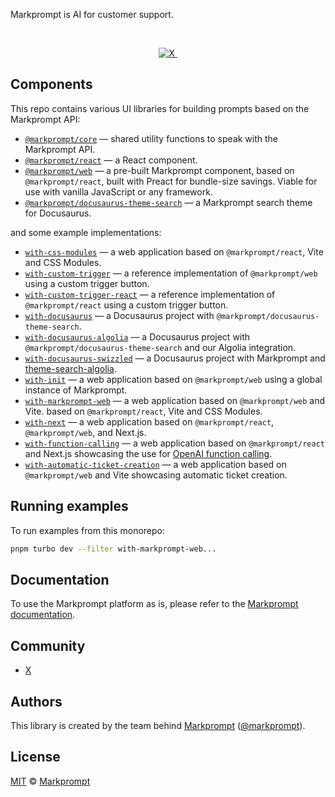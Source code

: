 Markprompt is AI for customer support.

<br />

<p align="center">
  <a href="https://x.com/markprompt">
    <img src="https://img.shields.io/twitter/follow/markprompt?style=flat&label=%40markprompt&logo=twitter&color=0bf&logoColor=fff" alt="X" />
  </a>
  <a aria-label="License" href="https://github.com/markprompt/markprompt-js/blob/main/LICENSE">
    <img alt="" src="https://badgen.net/npm/license/markprompt">
  </a>
</p>

## Components

This repo contains various UI libraries for building prompts based on the
Markprompt API:

- [`@markprompt/core`](packages/core#readme) — shared utility functions to speak
  with the Markprompt API.
- [`@markprompt/react`](packages/react#readme) — a React component.
- [`@markprompt/web`](packages/web#readme) — a pre-built Markprompt component,
  based on `@markprompt/react`, built with Preact for bundle-size savings.
  Viable for use with vanilla JavaScript or any framework.
- [`@markprompt/docusaurus-theme-search`](packages/docusaurus-theme-search#readme)
  — a Markprompt search theme for Docusaurus.

and some example implementations:

- [`with-css-modules`](examples/with-css-modules#readme) — a web application based on `@markprompt/react`, Vite and CSS Modules.
- [`with-custom-trigger`](examples/with-custom-trigger#readme) — a reference implementation of `@markprompt/web` using a custom trigger button.
- [`with-custom-trigger-react`](examples/with-custom-trigger-react#readme) — a reference implementation of `@markprompt/react` using a custom trigger button.
- [`with-docusaurus`](examples/with-docusaurus#readme) — a Docusaurus project with `@markprompt/docusaurus-theme-search`.
- [`with-docusaurus-algolia`](examples/with-docusaurus-algolia#readme) — a Docusaurus project with `@markprompt/docusaurus-theme-search` and our Algolia
  integration.
- [`with-docusaurus-swizzled`](examples/with-docusaurus-swizzled#readme) — a Docusaurus project with Markprompt and [theme-search-algolia](https://docusaurus.io/docs/api/themes/@docusaurus/theme-search-algolia).
- [`with-init`](examples/with-init#readme) — a web application based on
`@markprompt/web` using a global instance of Markprompt.
- [`with-markprompt-web`](examples/with-markprompt-web#readme) — a web application based on `@markprompt/web` and Vite. based on `@markprompt/react`, Vite and CSS Modules.
- [`with-next`](examples/with-next#readme) — a web application based on `@markprompt/react`, `@markprompt/web`, and Next.js.
- [`with-function-calling`](examples/with-function-calling#readme) — a web application based on `@markprompt/react` and Next.js showcasing the use for [OpenAI function calling](https://platform.openai.com/docs/guides/function-calling).
- [`with-automatic-ticket-creation`](examples/with-automatic-ticket-creation#readme) — a web application based on `@markprompt/web` and Vite showcasing automatic ticket creation.

## Running examples

To run examples from this monorepo:

```sh
pnpm turbo dev --filter with-markprompt-web...
```

## Documentation

To use the Markprompt platform as is, please refer to the
[Markprompt documentation](https://markprompt.com/docs).

## Community

- [X](https://x.com/markprompt)

## Authors

This library is created by the team behind [Markprompt](https://markprompt.com)
([@markprompt](https://x.com/markprompt)).

## License

[MIT](./LICENSE) © [Markprompt](https://markprompt.com)
